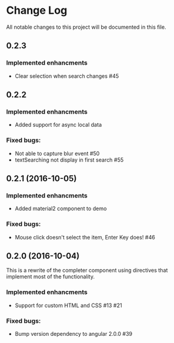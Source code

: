 # Change Log
All notable changes to this project will be documented in this file.

## 0.2.3
### Implemented enhancments
- Clear selection when search changes #45

## 0.2.2 
### Implemented enhancments
- Added support for async local data

### Fixed bugs:
- Not able to capture blur event #50
- textSearching not display in first search #55

## 0.2.1 (2016-10-05)
### Implemented enhancments
- Added material2 component to demo

### Fixed bugs:
- Mouse click doesn't select the item, Enter Key does! #46


## 0.2.0 (2016-10-04)
This is a rewrite of the completer component using directives that implement most of the functionality.
### Implemented enhancments
- Support for custom HTML and CSS #13 #21

### Fixed bugs:
- Bump version dependency to angular 2.0.0 #39

